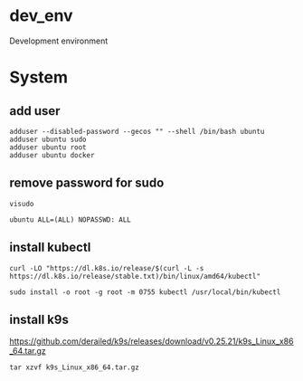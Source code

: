 # dev_env
Development environment

# System

## add user

```
adduser --disabled-password --gecos "" --shell /bin/bash ubuntu
adduser ubuntu sudo
adduser ubuntu root
adduser ubuntu docker
```
## remove password for sudo

```
visudo

ubuntu ALL=(ALL) NOPASSWD: ALL
```

## install kubectl

```
curl -LO "https://dl.k8s.io/release/$(curl -L -s https://dl.k8s.io/release/stable.txt)/bin/linux/amd64/kubectl"

sudo install -o root -g root -m 0755 kubectl /usr/local/bin/kubectl
```
## install k9s

https://github.com/derailed/k9s/releases/download/v0.25.21/k9s_Linux_x86_64.tar.gz
```
tar xzvf k9s_Linux_x86_64.tar.gz
```

